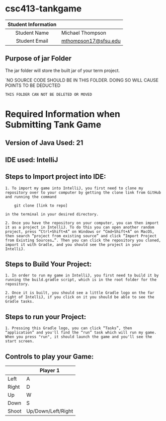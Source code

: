 # csc413-tankgame


| Student Information |                |
|:-------------------:|----------------|
|  Student Name       | Michael Thompson |
|  Student Email      | mthompson17@sfsu.edu |


## Purpose of jar Folder 
The jar folder will store the built jar of your term project.

`NO SOURCE CODE SHOULD BE IN THIS FOLDER. DOING SO WILL CAUSE POINTS TO BE DEDUCTED

`THIS FOLDER CAN NOT BE DELETED OR MOVED`

# Required Information when Submitting Tank Game

## Version of Java Used: 21

## IDE used: IntelliJ

## Steps to Import project into IDE:

    1. To import my game into IntelliJ, you first need to clone my repository over to your computer by getting the clone link from GitHub and running the command
    
        git clone [link to repo]
    
    in the terminal in your desired directory. 
    
    2. Once you have the repository on your computer, you can then import it as a project in IntelliJ. To do this you can open another random project, press “Ctrl+Shift+A” on Windows or “Cmd+Shift+A” on MacOS, then search “project from existing source” and click “Import Project from Existing Sources…”. Then you can click the repository you cloned, import it with Gradle, and you should see the project in your IntelliJ.

## Steps to Build Your Project:

    1. In order to run my game in IntelliJ, you first need to build it by running the build.gradle script, which is in the root folder for the repository. 

    2. Once it is built, you should see a little Gradle logo on the far right of IntelliJ, if you click on it you should be able to see the Gradle tasks.
 
## Steps to run your Project:

    1. Pressing this Gradle logo, you can click “Tasks”, then “application” and you'll find the “run” task which will run my game. When you press "run", it should launch the game and you'll see the start screen.

## Controls to play your Game:

|               | Player 1           |
|---------------|--------------------|
|  Left         |    A               |
|  Right        |    D               | 
|  Up           |    W               |
|  Down         |    S               |
|  Shoot        | Up/Down/Left/Right |

<!-- You may add more controls if you need to. -->
